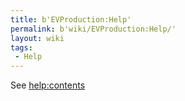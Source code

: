 ```yaml
---
title: b'EVProduction:Help'
permalink: b'wiki/EVProduction:Help/'
layout: wiki
tags:
 - Help
---
```


See [help:contents](wikipedia:help:contents "wikilink")

